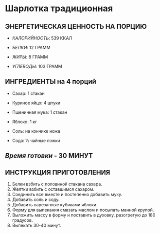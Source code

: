# **Шарлотка традиционная**

## ЭНЕРГЕТИЧЕСКАЯ ЦЕННОСТЬ НА ПОРЦИЮ

* *КАЛОРИЙНОСТЬ*: 539 ККАЛ

* *БЕЛКИ*: 12 ГРАММ

* *ЖИРЫ*: 8 ГРАММ

* *УГЛЕВОДЫ*: 103 ГРАММ

## ИНГРЕДИЕНТЫ на 4 порций

* Сахар:
1 стакан

* Куриное яйцо:
4 штуки

* Пшеничная мука:
1 стакан

* Яблоко:
1 кг

* Соль:
на кончике ножа

* Сода:
½ чайные ложки


## *Время готовки* - 30 МИНУТ



## ИНСТРУКЦИЯ ПРИГОТОВЛЕНИЯ

1. Белки взбить с половиной стакана сахара.
2. Желтки взбить с оставшимся сахаром.
3. Соединить все вместе и постепенно добавить муку.
4. Добавить соль и соду.
5. Добавить нарезанные кубиками яблоки.
6. Форму для выпекания смазать маслом и посыпать манной крупой.
7. Выложить массу в форму и поставить в духовку, разогретую до 180 градусов.
8. Выпекать 30-40 минут.
